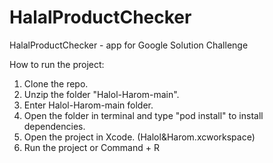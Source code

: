 # HalalProductChecker
HalalProductChecker - app for Google Solution Challenge

How to run the project: 

1. Clone the repo.
2. Unzip the folder "Halol-Harom-main".
3. Enter Halol-Harom-main folder. 
4. Open the folder in terminal and type "pod install" to install dependencies.
5. Open the project in Xcode. (Halol&Harom.xcworkspace)
6. Run the project or Command + R
